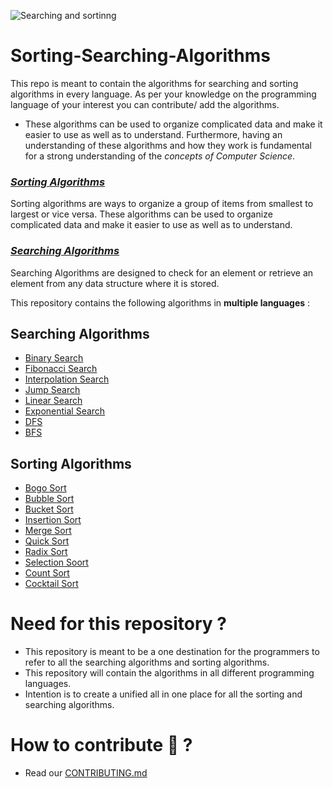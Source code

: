 ![Searching and sortinng](https://user-images.githubusercontent.com/91843271/191082254-748a2062-70a5-41b5-80fa-ed0d8681ecb4.png)

# Sorting-Searching-Algorithms

This repo is meant to contain the algorithms for searching and sorting algorithms in every language. As per your knowledge on the programming language of your interest you can contribute/ add the algorithms.


- These algorithms can be used to organize complicated data and make it easier to use as well as to understand. Furthermore, having an understanding of these algorithms and how they work is fundamental for a strong understanding of the *concepts of Computer Science*.


### <u>*Sorting Algorithms*</u>

Sorting algorithms are ways to organize a group of items from smallest to largest or vice versa. These algorithms can be used to organize complicated data and make it easier to use as well as to understand.

### <u>*Searching Algorithms*</u>
Searching Algorithms are designed to check for an element or retrieve an element from any data structure where it is stored.

This repository contains the following algorithms in **multiple languages** :


## Searching Algorithms
- [Binary Search](https://github.com/4N1Z/Sorting-Searching-Algorithms/tree/main/Searching/Binary-Search)
- [Fibonacci Search](https://github.com/4N1Z/Sorting-Searching-Algorithms/tree/main/Searching/Fibonacci%20Search)
- [Interpolation Search](https://github.com/4N1Z/Sorting-Searching-Algorithms/tree/main/Searching/Interpolation-Search)
- [Jump Search](https://github.com/4N1Z/Sorting-Searching-Algorithms/tree/main/Searching/Jump-Search) 
- [Linear Search](https://github.com/4N1Z/Sorting-Searching-Algorithms/tree/main/Searching/Linear-Search)
- [Exponential Search](https://github.com/4N1Z/Sorting-Searching-Algorithms/tree/main/Searching/Exponential-Search)
- [DFS](https://github.com/4N1Z/Sorting-Searching-Algorithms/tree/main/Searching/DFS)
- [BFS](https://github.com/4N1Z/Sorting-Searching-Algorithms/tree/main/Searching/BFS)

## Sorting Algorithms
- [Bogo Sort](https://github.com/4N1Z/Sorting-Searching-Algorithms/tree/main/Sorting/Bogo%20Sort)
- [Bubble Sort](https://github.com/4N1Z/Sorting-Searching-Algorithms/tree/main/Sorting/Bubble%20Sort)
- [Bucket Sort](https://github.com/4N1Z/Sorting-Searching-Algorithms/tree/main/Sorting/Bucket-Sort)
- [Insertion Sort](https://github.com/4N1Z/Sorting-Searching-Algorithms/tree/main/Sorting/Insertion%20Sort)
- [Merge Sort](https://github.com/4N1Z/Sorting-Searching-Algorithms/tree/main/Sorting/Merge-Sort)
- [Quick Sort](https://github.com/4N1Z/Sorting-Searching-Algorithms/tree/main/Sorting/Quick%20Sort)
- [Radix Sort](https://github.com/4N1Z/Sorting-Searching-Algorithms/tree/main/Sorting/Radix%20Sort)
- [Selection Soort](https://github.com/4N1Z/Sorting-Searching-Algorithms/tree/main/Sorting)
- [Count Sort](https://github.com/4N1Z/Sorting-Searching-Algorithms/tree/main/Sorting/countsort)
- [Cocktail Sort](https://github.com/4N1Z/Sorting-Searching-Algorithms/tree/main/Sorting/Cocktail%20Sort)


# Need for this repository ? 
- This repository is meant to be a one destination for the programmers to refer to all the searching algorithms and sorting algorithms. 
- This repository will contain the algorithms in all different programming languages.
- Intention is to create a unified all in one place for all the sorting and searching algorithms.

# How to contribute 🤔 ?
- Read our [CONTRIBUTING.md](https://github.com/4N1Z/Sorting-Searching-Algorithms/blob/main/CONTRIBUTING.md)
